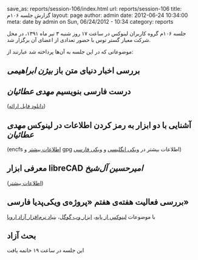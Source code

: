 save_as: reports/session-106/index.html
url: reports/session-106
title: گزارش جلسه ۱۰۶م
layout: page
author: admin
date: 2012-06-24 10:34:00
meta: date by admin on Sun, 06/24/2012 - 10:34
category: reports

جلسه ۱۰۶م گروه کاربران لینوکس در ساعت ۱۷ روز شنبه ۳ تیر ماه ۱۳۹۱، در محل شرکت
معیار گستر توس با حضور تعدادی از اعضای آن برگزار شد.


<!--more-->


موضوعاتی که در این جلسه به آن‌ها پرداخته شد عبارتند از:

## بررسی اخبار دنیای متن باز *بیژن ابراهیمی*

## درست فارسی بنویسیم *مهدی عطائیان*
([دانلود فایل
ارائه](/theme/uploads/reports/session-106/persian.pdf))

## آشنایی با دو ابزار به رمز کردن اطلاعات در لینوکس *مهدی عطائیان*
(encfs
[اطلاعات بیشتر](http://en.wikipedia.org/wiki/EncFS) و gpg اطلاعات بیشتر در
[ویکی انگلیسی](http://en.wikipedia.org/wiki/GNU_Privacy_Guard) و [ویکی فارسی](
http://fa.wikipedia.org/wiki/%DA%AF%D9%86%D9%88_%D9%BE%D8%B1%D8%A7%DB%8C%D9%88%D8%B3%DB%8C_%DA%AF%D8%A7%D8%B1%D8%AF))

## معرفی ابزار libreCAD *امیرحسین آل‌شیخ*
([اطلاعات
بیشتر](http://librecad.org/cms/home.html))

## بررسی فعالیت هفته‌ی هفتم «پروژه‌ی ویکی‌پدیا فارسی»
با موضوعات [لینوکس از پایه](http://fa.wikipedia.org/wiki/%D9%84%DB%8C%D9%86%D9%88%DA%A9%D8%B3_%D8%A7%D8%B2_%D9%BE%D8%A7%DB%8C%D9%87)، [ابزار وب گوگل](http://fa.wikipedia.org/wiki/%D8%A7%D8%A8%D8%B2%D8%A7%D8%B1_%D9%88%D8%A8_%DA%AF%D9%88%DA%AF%D9%84)، [بنیاد نرم‌افزار آزاد اروپا](http://fa.wikipedia.org/wiki/%D8%A8%D9%86%DB%8C%D8%A7%D8%AF_%D9%86%D8%B1%D9%85%E2%80%8C%D8%A7%D9%81%D8%B2%D8%A7%D8%B1_%D8%A2%D8%B2%D8%A7%D8%AF_%D8%A7%D8%B1%D9%88%D9%BE%D8%A7)

## بحث آزاد



این جلسه در ساعت ۱۹ خاتمه یافت
